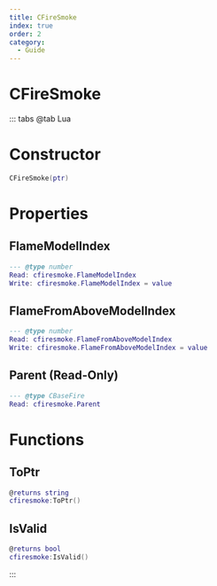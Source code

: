```yaml
---
title: CFireSmoke
index: true
order: 2
category:
  - Guide
---
```


# CFireSmoke

::: tabs
@tab Lua
# Constructor
```lua
CFireSmoke(ptr)
```
# Properties
## FlameModelIndex 
```lua
--- @type number
Read: cfiresmoke.FlameModelIndex
Write: cfiresmoke.FlameModelIndex = value
```
## FlameFromAboveModelIndex 
```lua
--- @type number
Read: cfiresmoke.FlameFromAboveModelIndex
Write: cfiresmoke.FlameFromAboveModelIndex = value
```
## Parent (Read-Only)
```lua
--- @type CBaseFire
Read: cfiresmoke.Parent
```
# Functions
## ToPtr
```lua
@returns string
cfiresmoke:ToPtr()
```
## IsValid
```lua
@returns bool
cfiresmoke:IsValid()
```

:::